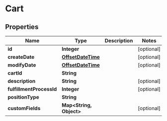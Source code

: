 
# Cart

## Properties
Name | Type | Description | Notes
------------ | ------------- | ------------- | -------------
**id** | **Integer** |  |  [optional]
**createDate** | [**OffsetDateTime**](OffsetDateTime.md) |  |  [optional]
**modifyDate** | [**OffsetDateTime**](OffsetDateTime.md) |  |  [optional]
**cartId** | **String** |  | 
**description** | **String** |  |  [optional]
**fulfillmentProcessId** | **Integer** |  |  [optional]
**positionType** | **String** |  | 
**customFields** | **Map&lt;String, Object&gt;** |  |  [optional]



